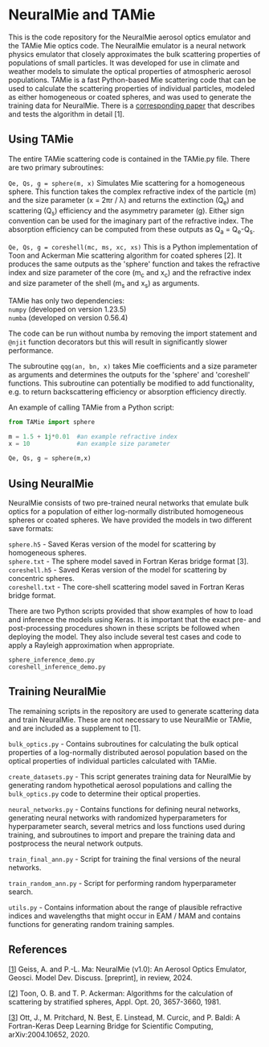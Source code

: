 # NeuralMie and TAMie

This is the code repository for the NeuralMie aerosol optics emulator and the TAMie Mie optics code. The NeuralMie emulator is a neural network physics emulator that closely approximates the bulk scattering properties of populations of small particles. It was developed for use in climate and weather models to simulate the optical properties of atmospheric aerosol populations. TAMie is a fast Python-based Mie scattering code that can be used to calculate the scattering properties of individual particles, modeled as either homogeneous or coated spheres, and was used to generate the training data for NeuralMie. There is a [corresponding paper](https://doi.org/10.5194/gmd-2024-30) that describes and tests the algorithm in detail [1].


## Using TAMie

The entire TAMie scattering code is contained in the TAMie.py file. There are two primary subroutines:

`Qe, Qs, g = sphere(m, x)` Simulates Mie scattering for a homogeneous sphere. This function takes the complex refractive index of the particle (m) and the size parameter (x = 2&pi;r / &lambda;) and returns the extinction (Q<sub>e</sub>) and scattering (Q<sub>s</sub>) efficiency and the asymmetry parameter (g). Either sign convention can be used for the imaginary part of the refractive index. The absorption efficiency can be computed from these outputs as Q<sub>a</sub> = Q<sub>e</sub>-Q<sub>s</sub>.

`Qe, Qs, g = coreshell(mc, ms, xc, xs)` This is a Python implementation of Toon and Ackerman Mie scattering algorithm for coated spheres [2]. It produces the same outputs as the 'sphere' function and takes the refractive index and size parameter of the core (m<sub>c</sub> and x<sub>c</sub>) and the refractive index and size parameter of the shell (m<sub>s</sub> and x<sub>s</sub>) as arguments.

TAMie has only two dependencies:<br />
`numpy` (developed on version 1.23.5)<br />
`numba` (developed on version 0.56.4)

The code can be run without numba by removing the import statement and `@njit` function decorators but this will result in significantly slower performance.

The subroutine `qqg(an, bn, x)` takes Mie coefficients and a size parameter as arguments and determines the outputs for the 'sphere' and 'coreshell' functions. This subroutine can potentially be modified to add functionality, e.g. to return backscattering efficiency or absorption efficiency directly.

An example of calling TAMie from a Python script:

```python
from TAMie import sphere

m = 1.5 + 1j*0.01  #an example refractive index
x = 10             #an example size parameter

Qe, Qs, g = sphere(m,x)
```


## Using NeuralMie

NeuralMie consists of two pre-trained neural networks that emulate bulk optics for a population of either log-normally distributed homogeneous spheres or coated spheres. We have provided the models in two different save formats:

`sphere.h5` - Saved Keras version of the model for scattering by homogeneous spheres.<br />
`sphere.txt` - The sphere model saved in Fortran Keras bridge format [3].<br />
`coreshell.h5` - Saved Keras version of the model for scattering by concentric spheres.<br />
`coreshell.txt` - The core-shell scattering model saved in Fortran Keras bridge format.

There are two Python scripts provided that show examples of how to load and inference the models using Keras. It is important that the exact pre- and post-processing procedures shown in these scripts be followed when deploying the model. They also include several test cases and code to apply a Rayleigh approximation when appropriate.

`sphere_inference_demo.py` <br />
`coreshell_inference_demo.py`




## Training NeuralMie

The remaining scripts in the repository are used to generate scattering data and train NeuralMie. These are not necessary to use NeuralMie or TAMie, and are included as a supplement to [1].

`bulk_optics.py` - Contains subroutines for calculating the bulk optical properties of a log-normally distributed aerosol population based on the optical properties of individual particles calculated with TAMie.

`create_datasets.py` - This script generates training data for NeuralMie by generating random hypothetical aerosol populations and calling the `bulk_optics.py` code to determine their optical properties.

`neural_networks.py` - Contains functions for defining neural networks, generating neural networks with randomized hyperparameters for hyperparameter search, several metrics and loss functions used during training, and subroutines to import and prepare the training data and postprocess the neural network outputs.

`train_final_ann.py` - Script for training the final versions of the neural networks.

`train_random_ann.py` - Script for performing random hyperparameter search.

`utils.py` - Contains information about the range of plausible refractive indices and wavelengths that might occur in EAM / MAM and contains functions for generating random training samples.


## References

[[1](https://doi.org/10.5194/gmd-2024-30)] Geiss, A. and P.-L. Ma: NeuralMie (v1.0): An Aerosol Optics Emulator, Geosci. Model Dev. Discuss. [preprint], in review, 2024. 

[[2](https://opg.optica.org/ao/abstract.cfm?uri=ao-20-20-3657)]  Toon, O. B. and T. P. Ackerman: Algorithms for the calculation of scattering by stratified spheres, Appl. Opt. 20, 3657-3660, 1981. 

[[3](https://github.com/scientific-computing/FKB)]   Ott, J., M. Pritchard, N. Best, E. Linstead, M. Curcic, and P. Baldi: A Fortran-Keras Deep Learning Bridge for Scientific Computing, arXiv:2004.10652, 2020.
